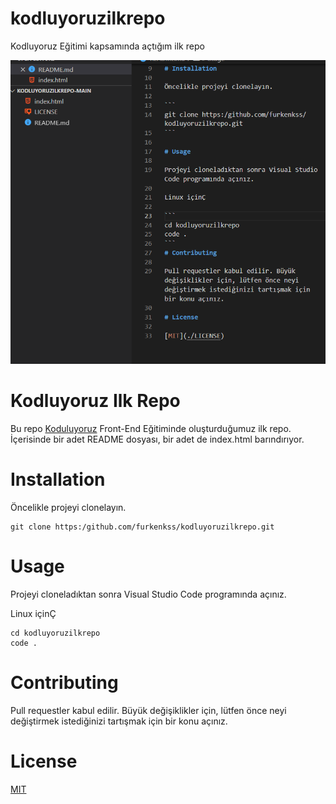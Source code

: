 # kodluyoruzilkrepo
Kodluyoruz Eğitimi kapsamında açtığım ilk repo

![github](./screenshot-1.png)

# Kodluyoruz Ilk Repo

Bu repo [Koduluyoruz](http://kodluyoruz.org) Front-End Eğitiminde oluşturduğumuz ilk repo. İçerisinde bir adet README dosyası, bir adet de index.html barındırıyor.

# Installation

Öncelikle projeyi clonelayın.

```
git clone https:/github.com/furkenkss/kodluyoruzilkrepo.git
```

# Usage 

Projeyi cloneladıktan sonra Visual Studio Code programında açınız.

Linux içinÇ

```
cd kodluyoruzilkrepo
code .
```
# Contributing

Pull requestler kabul edilir. Büyük değişiklikler için, lütfen önce neyi değiştirmek istediğinizi tartışmak için bir konu açınız.

# License 

[MIT](./LICENSE)

